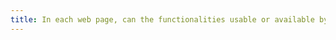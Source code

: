 ```yaml
---
title: In each web page, can the functionalities usable or available by means of a [complex gesture](#complex-gestures-and-simple-gestures) also be available by means of a [simple gesture](#complex-gestures-and-simple-gestures) (excluding particular cases)?
---
```


